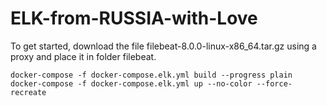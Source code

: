 # ELK-from-RUSSIA-with-Love
To get started, download the file filebeat-8.0.0-linux-x86_64.tar.gz using a proxy 
and place it in folder filebeat.

```
docker-compose -f docker-compose.elk.yml build --progress plain
docker-compose -f docker-compose.elk.yml up --no-color --force-recreate
```